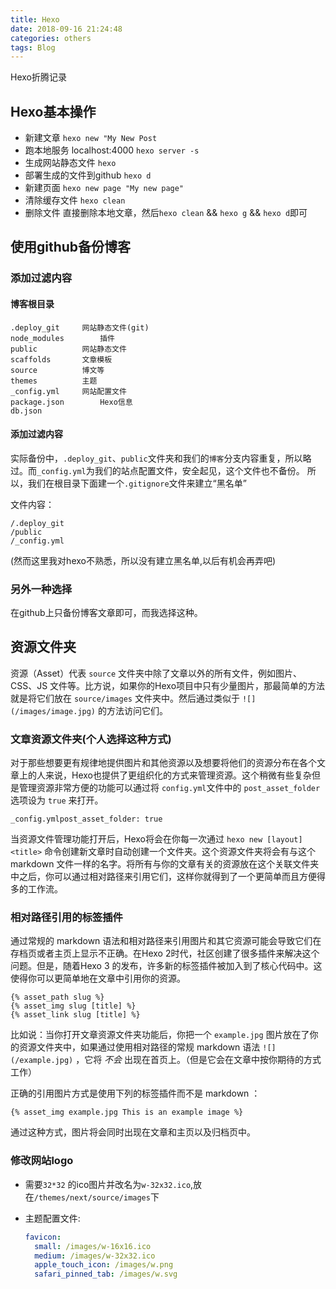 ```yaml
---
title: Hexo
date: 2018-09-16 21:24:48
categories: others
tags: Blog
---
```


Hexo折腾记录
<!--more-->

## Hexo基本操作

- 新建文章
  `hexo new "My New Post`
- 跑本地服务 localhost:4000
  `hexo server -s`
- 生成网站静态文件
  `hexo`
- 部署生成的文件到github
  `hexo d`
- 新建页面
  `hexo new page "My new page"`
- 清除缓存文件
  `hexo clean`
- 删除文件
  直接删除本地文章，然后`hexo clean` && `hexo g` && `hexo d`即可

## 使用github备份博客
### 添加过滤内容

#### 博客根目录

```
.deploy_git     网站静态文件(git)
node_modules        插件
public          网站静态文件
scaffolds       文章模板
source          博文等
themes          主题
_config.yml     网站配置文件
package.json        Hexo信息
db.json
```

#### 添加过滤内容

实际备份中，`.deploy_git`、`public`文件夹和我们的`博客`分支内容重复，所以略过。而`_config.yml`为我们的站点配置文件，安全起见，这个文件也不备份。  所以，我们在根目录下面建一个`.gitignore`文件来建立“黑名单” 

文件内容：

```
/.deploy_git
/public
/_config.yml
```

(然而这里我对hexo不熟悉，所以没有建立黑名单,以后有机会再弄吧)

### 另外一种选择
在github上只备份博客文章即可，而我选择这种。

## 资源文件夹

资源（Asset）代表 `source` 文件夹中除了文章以外的所有文件，例如图片、CSS、JS 文件等。比方说，如果你的Hexo项目中只有少量图片，那最简单的方法就是将它们放在 `source/images` 文件夹中。然后通过类似于 `![](/images/image.jpg)` 的方法访问它们。

### 文章资源文件夹(个人选择这种方式)

对于那些想要更有规律地提供图片和其他资源以及想要将他们的资源分布在各个文章上的人来说，Hexo也提供了更组织化的方式来管理资源。这个稍微有些复杂但是管理资源非常方便的功能可以通过将 `config.yml`文件中的 `post_asset_folder` 选项设为 `true` 来打开。

```
_config.ymlpost_asset_folder: true
```

当资源文件管理功能打开后，Hexo将会在你每一次通过 `hexo new [layout] <title>` 命令创建新文章时自动创建一个文件夹。这个资源文件夹将会有与这个 markdown 文件一样的名字。将所有与你的文章有关的资源放在这个关联文件夹中之后，你可以通过相对路径来引用它们，这样你就得到了一个更简单而且方便得多的工作流。

### 相对路径引用的标签插件

通过常规的 markdown 语法和相对路径来引用图片和其它资源可能会导致它们在存档页或者主页上显示不正确。在Hexo 2时代，社区创建了很多插件来解决这个问题。但是，随着Hexo 3 的发布，许多新的标签插件被加入到了核心代码中。这使得你可以更简单地在文章中引用你的资源。

```
{% asset_path slug %}
{% asset_img slug [title] %}
{% asset_link slug [title] %}
```

比如说：当你打开文章资源文件夹功能后，你把一个 `example.jpg` 图片放在了你的资源文件夹中，如果通过使用相对路径的常规 markdown 语法 `![](/example.jpg)` ，它将 *不会* 出现在首页上。（但是它会在文章中按你期待的方式工作）

正确的引用图片方式是使用下列的标签插件而不是 markdown ：

```
{% asset_img example.jpg This is an example image %}
```

通过这种方式，图片将会同时出现在文章和主页以及归档页中。

### 修改网站logo
- 需要`32*32` 的ico图片并改名为`w-32x32.ico`,放在`/themes/next/source/images`下

- 主题配置文件:

  ```yml
  favicon:
    small: /images/w-16x16.ico
    medium: /images/w-32x32.ico
    apple_touch_icon: /images/w.png
    safari_pinned_tab: /images/w.svg
  ```
